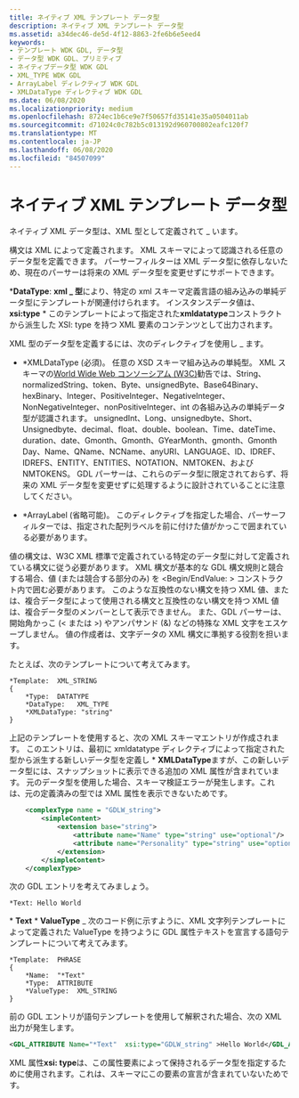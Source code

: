 ```yaml
---
title: ネイティブ XML テンプレート データ型
description: ネイティブ XML テンプレート データ型
ms.assetid: a34dec46-de5d-4f12-8863-2fe6b6e5eed4
keywords:
- テンプレート WDK GDL, データ型
- データ型 WDK GDL、プリミティブ
- ネイティブデータ型 WDK GDL
- XML_TYPE WDK GDL
- ArrayLabel ディレクティブ WDK GDL
- XMLDataType ディレクティブ WDK GDL
ms.date: 06/08/2020
ms.localizationpriority: medium
ms.openlocfilehash: 8724ec1b6ce9e7f50657fd35141e35a0504011ab
ms.sourcegitcommit: d71024c0c782b5c013192d960700802eafc120f7
ms.translationtype: MT
ms.contentlocale: ja-JP
ms.lasthandoff: 06/08/2020
ms.locfileid: "84507099"
---
```

# <a name="native-xml-template-data-types"></a>ネイティブ XML テンプレート データ型

ネイティブ XML データ型は、XML 型として定義されて \_ います。

構文は XML によって定義されます。 XML スキーマによって認識される任意のデータ型を定義できます。 パーサーフィルターは XML データ型に依存しないため、現在のパーサーは将来の XML データ型を変更せずにサポートできます。

\***DataType**: **xml \_ 型**により、特定の xml スキーマ定義言語の組み込みの単純データ型にテンプレートが関連付けられます。 インスタンスデータ値は、 **xsi:type** \* このテンプレートによって指定された**xmldatatype**コンストラクトから派生した XSI: type を持つ XML 要素のコンテンツとして出力されます。

XML 型のデータ型を定義するには、次のディレクティブを使用し \_ ます。

- \*XMLDataType (必須)。 任意の XSD スキーマ組み込みの単純型。 XML スキーマの[World Wide Web コンソーシアム (W3C)](https://www.w3.org/XML/Schema#dev)勧告では、String、normalizedString、token、Byte、unsignedByte、Base64Binary、hexBinary、Integer、PositiveInteger、NegativeInteger、NonNegativeInteger、nonPositiveInteger、int の各組み込みの単純データ型が認識されます。 unsignedInt、Long、unsignedbyte、Short、Unsignedbyte、decimal、float、double、boolean、Time、dateTime、duration、date、Gmonth、Gmonth、GYearMonth、gmonth、Gmonth Day、Name、QName、NCName、anyURI、LANGUAGE、ID、IDREF、IDREFS、ENTITY、ENTITIES、NOTATION、NMTOKEN、および NMTOKENS。 GDL パーサーは、これらのデータ型に限定されておらず、将来の XML データ型を変更せずに処理するように設計されていることに注意してください。

- \*ArrayLabel (省略可能)。 このディレクティブを指定した場合、パーサーフィルターでは、指定された配列ラベルを前に付けた値がかっこで囲まれている必要があります。

値の構文は、W3C XML 標準で定義されている特定のデータ型に対して定義されている構文に従う必要があります。 XML 構文が基本的な GDL 構文規則と競合する場合、値 (または競合する部分のみ) を <Begin/EndValue: > コンストラクト内で囲む必要があります。 このような互換性のない構文を持つ XML 値、または、複合データ型によって使用される構文と互換性のない構文を持つ XML 値は、複合データ型のメンバーとして表示できません。 また、GDL パーサーは、開始角かっこ (< または >) やアンパサンド (&) などの特殊な XML 文字をエスケープしません。 値の作成者は、文字データの XML 構文に準拠する役割を担います。

たとえば、次のテンプレートについて考えてみます。

```console
*Template:  XML_STRING
{
    *Type:  DATATYPE
    *DataType:   XML_TYPE
    *XMLDataType: "string"
}
```

上記のテンプレートを使用すると、次の XML スキーマエントリが作成されます。 このエントリは、最初に xmldatatype ディレクティブによって指定された型から派生する新しいデータ型を定義し \* **XMLDataType**ますが、この新しいデータ型には、スナップショットに表示できる追加の XML 属性が含まれています。 元のデータ型を使用した場合、スキーマ検証エラーが発生します。これは、元の定義済みの型では XML 属性を表示できないためです。

```xml
    <complexType name = "GDLW_string">
        <simpleContent>
            <extension base="string">
                <attribute name="Name" type="string" use="optional"/>
                <attribute name="Personality" type="string" use="optional"/>
            </extension>
        </simpleContent>
    </complexType>
```

次の GDL エントリを考えてみましょう。

```console
*Text: Hello World
```

\* **Text** \* **ValueType** \_ 次のコード例に示すように、XML 文字列テンプレートによって定義された ValueType を持つように GDL 属性テキストを宣言する語句テンプレートについて考えてみます。

```console
*Template:  PHRASE
{
    *Name:  "*Text"
    *Type:  ATTRIBUTE
    *ValueType:  XML_STRING
}
```

前の GDL エントリが語句テンプレートを使用して解釈された場合、次の XML 出力が発生します。

```xml
<GDL_ATTRIBUTE Name="*Text"  xsi:type="GDLW_string" >Hello World</GDL_ATTRIBUTE>
```

XML 属性**xsi: type**は、この属性要素によって保持されるデータ型を指定するために使用されます。これは、スキーマにこの要素の宣言が含まれていないためです。
